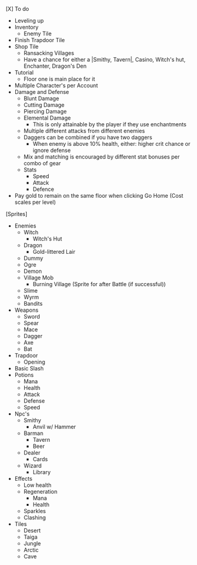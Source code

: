 [X] To do
* Leveling up
* Inventory
  * Enemy Tile
* Finish Trapdoor Tile
* Shop Tile
  * Ransacking Villages
  * Have a chance for either a |Smithy, Tavern|, Casino, Witch's hut, Enchanter, Dragon's Den
* Tutorial
  * Floor one is main place for it
* Multiple Character's per Account
* Damage and Defense
  * Blunt Damage
  * Cutting Damage
  * Piercing Damage
  * Elemental Damage
    * This is only attainable by the player if they use enchantments
  * Multiple different attacks from different enemies
  * Daggers can be combined if you have two daggers
    * When enemy is above 10% health, either: higher crit chance or ignore defense
  * Mix and matching is encouraged by different stat bonuses per combo of gear
  * Stats
    * Speed
    * Attack
    * Defence
* Pay gold to remain on the same floor when clicking Go Home (Cost scales per level)
 
[Sprites]
* Enemies
  * Witch
    * Witch's Hut
  * Dragon
    * Gold-littered Lair
  * Dummy
  * Ogre
  * Demon
  * Village Mob
    * Burning Village (Sprite for after Battle (if successful))
  * Slime
  * Wyrm
  * Bandits
* Weapons
  * Sword
  * Spear
  * Mace
  * Dagger
  * Axe
  * Bat
* Trapdoor
  * Opening
* Basic Slash
* Potions
  * Mana
  * Health
  * Attack
  * Defense
  * Speed
* Npc's
  * Smithy
    * Anvil w/ Hammer
  * Barman
    * Tavern
    * Beer
  * Dealer
    * Cards
  * Wizard
    * Library
* Effects
  * Low health
  * Regeneration
    * Mana
    * Health
  * Sparkles
  * Clashing
* Tiles
  * Desert
  * Taiga
  * Jungle
  * Arctic
  * Cave
